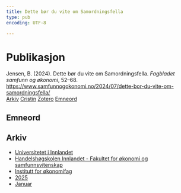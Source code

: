```yaml
---
title: Dette bør du vite om Samordningsfella
type: pub
encoding: UTF-8

---
```

<h1>Publikasjon</h1>
<article id="csl-bib-container-R6Q32DP9" class="csl-bib-container">
  <div class="csl-bib-body"> <div class="csl-entry">Jensen, B. (2024). Dette bør du vite om Samordningsfella. <i>Fagbladet samfunn og økonomi</i>, 52–68. <a href="https://www.samfunnogokonomi.no/2024/07/dette-bor-du-vite-om-samordningsfella/">https://www.samfunnogokonomi.no/2024/07/dette-bor-du-vite-om-samordningsfella/</a></div> </div>
  <div class="csl-bib-buttons">
    <a href="#taxonomy-article-R6Q32DP9" alt="archive" class="csl-bib-button">Arkiv</a>
    <a href="https://app.cristin.no/results/show.jsf?id=2348370" alt="Cristin" class="csl-bib-button">Cristin</a>
    <a href="http://zotero.org/groups/5881554/items/R6Q32DP9" alt="Zotero" class="csl-bib-button">Zotero</a>
    <a href="#keywords-article-R6Q32DP9" alt="keywords" class="csl-bib-button">Emneord</a>
  </div>
  <div id="csl-bib-meta-container-R6Q32DP9"></div>
</article>
<div id="csl-bib-meta-R6Q32DP9" class="csl-bib-meta">
  <article id="keywords-article-R6Q32DP9" class="keywords-article">
    <h1>Emneord</h1>
    
  </article>
  <article id="taxonomy-article-R6Q32DP9" class="taxonomy-article">
    <h1>Arkiv</h1>
    <ul>
      <li>
        <a href="/nn/archive/?key=3DCRN523">Universitetet i Innlandet</a>
      </li>
      <li>
        <a href="/nn/archive/?key=DU8Q9LN9">Handelshøgskolen Innlandet - Fakultet for økonomi og samfunnsvitenskap</a>
      </li>
      <li>
        <a href="/nn/archive/?key=3IQA89I8">Institutt for økonomifag</a>
      </li>
      <li>
        <a href="/nn/archive/?key=7XFLPQNF">2025</a>
      </li>
      <li>
        <a href="/nn/archive/?key=GN22DUGA">Januar</a>
      </li>
    </ul>
  </article>
</div>
